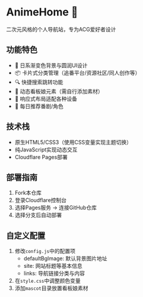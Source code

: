 # AnimeHome 🎏

二次元风格的个人导航站，专为ACG爱好者设计

## 功能特色
- 🎨 日系渐变色背景与圆润UI设计
- 📦 卡片式分类管理（追番平台/资源社区/同人创作等）
- 🔍 快捷搜索跳转功能
- 🦊 动态看板娘元素（需自行添加素材）
- 📱 响应式布局适配各种设备
- 🌸 每日推荐番剧/角色

## 技术栈
- 原生HTML5/CSS3（使用CSS变量实现主题切换）
- 纯JavaScript实现动态交互
- Cloudflare Pages部署

## 部署指南
1. Fork本仓库
2. 登录Cloudflare控制台
3. 选择Pages服务 -> 连接GitHub仓库
4. 选择分支后自动部署

## 自定义配置
1. 修改`config.js`中的配置项
   - defaultBgImage: 默认背景图片地址
   - site: 网站标题等基本信息
   - links: 导航链接分类与内容
2. 在`style.css`中调整颜色变量
3. 添加`mascot`目录放置看板娘素材 